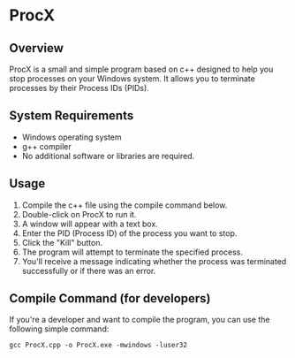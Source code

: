 # ProcX

## Overview

ProcX is a small and simple program based on c++ designed to help you stop processes on your Windows system. It allows you to terminate processes by their Process IDs (PIDs).

## System Requirements

- Windows operating system
- g++ compiler
- No additional software or libraries are required.

## Usage

1. Compile the c++ file using the compile command below.
2. Double-click on ProcX to run it.
3. A window will appear with a text box.
4. Enter the PID (Process ID) of the process you want to stop.
5. Click the "Kill" button.
6. The program will attempt to terminate the specified process.
7. You'll receive a message indicating whether the process was terminated successfully or if there was an error.

## Compile Command (for developers)

If you're a developer and want to compile the program, you can use the following simple command:

```shell
gcc ProcX.cpp -o ProcX.exe -mwindows -luser32 
